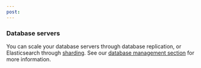 ```yaml
---
post: 
---
```


### Database servers

You can scale your database servers through database replication, or Elasticsearch through [sharding](/database-management/elasticsearch-scaling). See our [database management section](/database-management/database-management) for more information.

